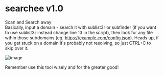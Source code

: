 # searchee v1.0
Scan and Search away<br>
Basically, input a domain - search it with sublist3r or subfinder (if you want to use sublist3r instead change line 13 in the script), then look for any file wthin those subdomains (eg, https://example.com/config.json). Heads up, if you get stuck on a domain it's probably not resolving, so just CTRL+C to skip over it.

![image](https://user-images.githubusercontent.com/49936643/134088604-3deabc1f-8111-4132-ad3f-0c63fce076af.png)


Remember use this tool wisely and for the greater good!
